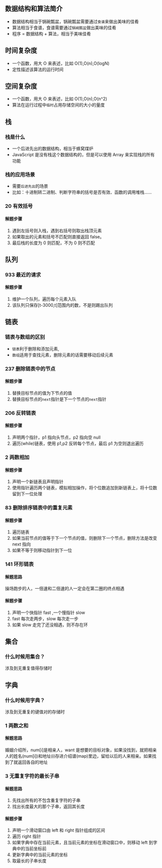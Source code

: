 ## 数据结构和算法简介

- 数据结构相当于锅碗瓢盆，锅碗瓢盆需要通过`食谱`来做出美味的佳肴
- 算法相当于食谱，食谱需要通过`锅碗瓢盆`做出美味的佳肴
- 程序 = 数据结构 + 算法，相当于美味佳肴

## 时间复杂度

- 一个函数，用大 O 来表述，比如 O(1),O(n),O(logN)
- 定性描述该算法的运行时间

## 空间复杂度

- 一个函数，用大 O 来表述，比如 O(1),O(n),O(n^2)
- 算法在运行过程中`临时`占用存储空间的大小的量度

## 栈

### 栈是什么

- 一个后进先出的数据结构，相当于蜂窝煤炉
- JavaScript 是没有栈这个数据结构的，但是可以使用 Array 来实现栈的所有功能

### 栈的应用场景

- 需要`后进先出`的场景
- 比如：十进制转二进制、判断字符串的括号是否有效、函数的调用堆栈......

### 20 有效括号

#### 解题步骤

1. 遇到左括号则入栈，遇到右括号则取出栈顶元素
2. 如果取出的元素和括号不匹配则直接返回 false。
3. 最后栈的长度为 0 则匹配，不为 0 则不匹配

## 队列

### 933 最近的请求

#### 解题步骤

1. 维护一个队列，遍历每个元素入队
2. 该队列只保存[t-3000,t]范围内的数，不是则踢出队列

## 链表

### 链表与数组的区别

- `链表`利于删除和添加元素,
- `数组`适用于查找元素，删除元素的话需要移动后续元素

### 237 删除链表中的节点

#### 解题步骤

1. 替换目标节点的值为下节点的值
2. 替换目标节点的`next`指针是下一个节点的`next`指针

### 206 反转链表

#### 解题步骤

1. 声明两个指针，p1 指向头节点，p2 指向空 null
2. 遍历(while)链表，使用 p1,p2 反转每个节点，最后 p1 为空则退出遍历

### 2 两数相加

#### 解题步骤

1. 声明一个新链表且声明指针
2. 使用指针遍历两个链表，模拟相加操作，将个位数追加到新链表上，将十位数留到下一位处理

### 83 删除排序链表中的重复元素

#### 解题步骤

1. 遍历链表
2. 如果当前节点的值等于下一个节点的值，则删除下一个节点，删除方法是改变 next 指向
3. 如果不等于则移动指针到下一位

### 141 环形链表

#### 解题思路

操场跑步的人，一倍速和二倍速的人一定会在第二圈的终点相遇

#### 解题步骤

1. 声明一个快指针 fast ,一个慢指针 slow
2. fast 每次走两步，slow 每次走一步
3. 如果 slow 走完了还没相遇，则不存在环

## 集合

### 什么时候用集合？

涉及到无重复值得存储时

## 字典

### 什么时候用字典？

涉及到无重复的键值对的存储时

### 1 两数之和

#### 解题思路

婚姻介绍所，num[i]是相亲人，want 是想要的目标对象，如果没找到，就把相亲人的姓名(num[i])和地址(i)存进介绍谱(map)里边，留给以后的人来相亲。如果找到了就返回各自的地址

### 3 无重复字符的最长子串

#### 解题思路

1. 先找出所有的不包含重复字符的子串
2. 找出长度最大的那个子串，返回其长度

#### 解题步骤

1. 声明一个滑动窗口由 left 和 right 指针组成的区间
2. 遍历 right 指针
3. 如果字典中存在当前元素，且当前元素的坐标在滑动窗口中，则移动 left 到字典中的当前坐标前
4. 更新字典中的当前元素的坐标
5. 取最长的子串长度
